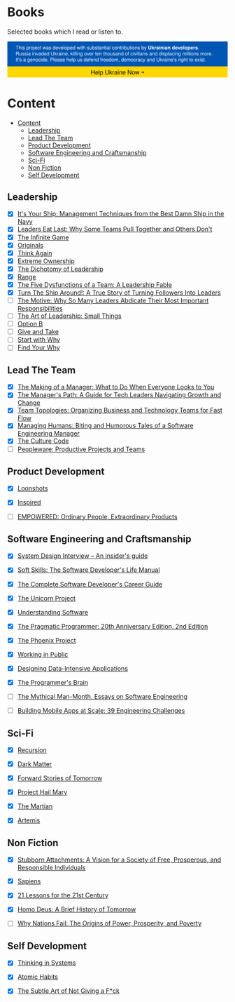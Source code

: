 # Books
Selected books which I read or listen to.

[![Stand With Ukraine](https://raw.githubusercontent.com/vshymanskyy/StandWithUkraine/main/banner-direct.svg)](https://vshymanskyy.github.io/StandWithUkraine)

# Content

- [Content](#content)
  - [Leadership](#leadership)
  - [Lead The Team](#lead-the-team)
  - [Product Development](product-development)
  - [Software Engineering and Craftsmanship](#software-engineering-and-craftsmanship)
  - [Sci-Fi](#sci-fi)
  - [Non Fiction](#non-fiction)
  - [Self Development](#self-development)

## Leadership

- [x] [It's Your Ship: Management Techniques from the Best Damn Ship in the Navy](https://www.amazon.de/-/en/Captain-D-Michael-Abrashoff/dp/145552302X)
- [x] [Leaders Eat Last: Why Some Teams Pull Together and Others Don't](https://www.amazon.de/Leaders-Eat-Last-Together-Others/dp/1591845327)
- [x] [The Infinite Game](https://www.audible.de/pd/The-Infinite-Game-Hoerbuch/0241295580?ref=a_library_t_c5_libItem_&pf_rd_p=86298143-6994-4968-8277-2e2391d86bbd&pf_rd_r=RCDF31HSE7HVJBH1G5MT)
- [x] [Originals](https://www.audible.de/pd/Originals-Hoerbuch/B01H3VX13G?ref=a_library_t_c5_libItem_&pf_rd_p=86298143-6994-4968-8277-2e2391d86bbd&pf_rd_r=RCDF31HSE7HVJBH1G5MT)
- [x] [Think Again](https://www.audible.de/pd/Think-Again-Hoerbuch/0593394763?ref=a_author_Ad_c9_lProduct_1_2&pf_rd_p=51641935-558c-4c8b-84f3-34bc21b28306&pf_rd_r=JYQ1EVJVG6FR1M7BJCBF)
- [x] [Extreme Ownership](https://www.audible.de/pd/Extreme-Ownership-Hoerbuch/B015TVHO6M?ref=a_library_t_c5_libItem_&pf_rd_p=86298143-6994-4968-8277-2e2391d86bbd&pf_rd_r=RCDF31HSE7HVJBH1G5MT)
- [x] [The Dichotomy of Leadership](https://www.audible.de/pd/The-Dichotomy-of-Leadership-Hoerbuch/B07BN5NS6V?ref=a_library_t_c5_libItem_&pf_rd_p=86298143-6994-4968-8277-2e2391d86bbd&pf_rd_r=RCDF31HSE7HVJBH1G5MT)
- [x] [Range](https://www.audible.de/pd/Range-Hoerbuch/1984888439?ref=a_library_t_c5_libItem_&pf_rd_p=86298143-6994-4968-8277-2e2391d86bbd&pf_rd_r=RCDF31HSE7HVJBH1G5MT)
- [x] [The Five Dysfunctions of a Team: A Leadership Fable](https://www.amazon.de/-/en/dp/B00NTP7U88/ref=sr_1_2?crid=3P8XPIGEYGWZ3&keywords=five+dysfunctions+of+a+team&qid=1656409408&s=books&sprefix=five+%2Cenglish-books%2C78&sr=1-2-catcorr)
- [x] [Turn The Ship Around!: A True Story of Turning Followers Into Leaders](https://www.amazon.de/-/en/gp/product/0241250943/ref=ppx_yo_dt_b_asin_title_o00_s00?ie=UTF8&psc=1)
- [ ] [The Motive: Why So Many Leaders Abdicate Their Most Important Responsibilities](https://www.amazon.de/-/en/gp/product/1119600456/ref=ox_sc_saved_image_5?smid=A3JWKAKR8XB7XF&psc=1)
- [ ] [The Art of Leadership: Small Things](https://www.amazon.de/-/en/gp/product/1492045691/ref=ox_sc_saved_image_8?smid=A3JWKAKR8XB7XF&psc=1)
- [ ] [Option B](https://www.audible.de/pd/Option-B-Hoerbuch/B06Y15MP7K?ref=a_author_Ad_c9_lProduct_1_4&pf_rd_p=51641935-558c-4c8b-84f3-34bc21b28306&pf_rd_r=JYQ1EVJVG6FR1M7BJCBF)
- [ ] [Give and Take](https://www.audible.de/pd/Give-and-Take-Hoerbuch/B07F7D58SW?ref=a_author_Ad_c9_lProduct_1_3&pf_rd_p=51641935-558c-4c8b-84f3-34bc21b28306&pf_rd_r=JYQ1EVJVG6FR1M7BJCBF)
- [ ] [Start with Why](https://www.audible.de/pd/Start-with-Why-Hoerbuch/B074VF87MK?ref=a_author_Si_c9_lProduct_1_2&pf_rd_p=51641935-558c-4c8b-84f3-34bc21b28306&pf_rd_r=M6D6Z0WYGG5XKKN2BJM1)
- [ ] [Find Your Why](https://www.audible.de/pd/Find-Your-Why-Hoerbuch/B0754LB1R8?ref=a_author_Si_c9_lProduct_1_8&pf_rd_p=51641935-558c-4c8b-84f3-34bc21b28306&pf_rd_r=M6D6Z0WYGG5XKKN2BJM1)

## Lead The Team

- [x] [The Making of a Manager: What to Do When Everyone Looks to You](https://www.amazon.de/-/en/Julie-Zhuo/dp/0735219567)
- [x] [The Manager's Path: A Guide for Tech Leaders Navigating Growth and Change](https://www.amazon.de/-/en/Camille-Fournier/dp/1491973897)
- [x] [Team Topologies: Organizing Business and Technology Teams for Fast Flow](https://www.amazon.de/-/en/Matthew-Skelton/dp/1942788819)
- [x] [Managing Humans: Biting and Humorous Tales of a Software Engineering Manager](https://www.amazon.de/-/en/Michael-Lopp/dp/1484221575/ref=msx_wsirn_v1_sccl_1_1/260-4979270-3675118?pd_rd_w=iUZFo&content-id=amzn1.sym.da7e1c5e-3ea3-4a16-ba7f-db31c9579775&pf_rd_p=da7e1c5e-3ea3-4a16-ba7f-db31c9579775&pf_rd_r=QNEF1HR2W30ZWYBW8RPM&pd_rd_wg=za35q&pd_rd_r=332f3a0c-29ba-4c38-8a01-04cfc45c27ae&pd_rd_i=1484221575&psc=1)
- [x] [The Culture Code](https://www.audible.de/pd/The-Culture-Code-Hoerbuch/B0789YLNXY?ref=a_library_t_c5_libItem_&pf_rd_p=86298143-6994-4968-8277-2e2391d86bbd&pf_rd_r=RCDF31HSE7HVJBH1G5MT)
- [ ] [Peopleware: Productive Projects and Teams](https://www.amazon.de/-/en/gp/product/0321934113/ref=ox_sc_saved_image_7?smid=A3JWKAKR8XB7XF&psc=1)

## Product Development

- [x] [Loonshots](https://www.audible.de/pd/Loonshots-Hoerbuch/1250203058?ref=a_library_t_c5_libItem_&pf_rd_p=86298143-6994-4968-8277-2e2391d86bbd&pf_rd_r=RCDF31HSE7HVJBH1G5MT)
- [x] [Inspired](https://www.amazon.de/-/en/Marty-Cagan-ebook/dp/B077NRB36N)
- [ ] [EMPOWERED: Ordinary People, Extraordinary Products](https://www.amazon.de/-/en/gp/product/B08LPKRD5L?notRedirectToSDP=1&ref_=dbs_mng_calw_1&storeType=ebooks)


## Software Engineering and Craftsmanship

- [x] [System Design Interview – An insider's guide](https://www.amazon.de/-/en/gp/product/B08CMF2CQF/ref=ox_sc_saved_image_9?smid=A3JWKAKR8XB7XF&psc=1)
- [x] [Soft Skills: The Software Developer's Life Manual](https://www.amazon.de/-/en/John-Z-Sonmez/dp/1617292397)
- [x] [The Complete Software Developer's Career Guide](https://www.audible.de/pd/The-Complete-Software-Developers-Career-Guide-Hoerbuch/B078J6YQFV?ref=a_library_t_c5_libItem_&pf_rd_p=86298143-6994-4968-8277-2e2391d86bbd&pf_rd_r=RCDF31HSE7HVJBH1G5MT)
- [x] [The Unicorn Project](https://www.audible.de/pd/The-Unicorn-Project-Hoerbuch/B0812BRNTJ?ref=a_library_t_c5_libItem_&pf_rd_p=86298143-6994-4968-8277-2e2391d86bbd&pf_rd_r=RCDF31HSE7HVJBH1G5MT)
- [x] [Understanding Software](https://www.audible.de/pd/Understanding-Software-Hoerbuch/1469074354?ref=a_library_t_c5_libItem_&pf_rd_p=86298143-6994-4968-8277-2e2391d86bbd&pf_rd_r=RCDF31HSE7HVJBH1G5MT)
- [x] [The Pragmatic Programmer: 20th Anniversary Edition, 2nd Edition](https://www.audible.de/pd/The-Pragmatic-Programmer-20th-Anniversary-Edition-2nd-Edition-Hoerbuch/B0833FKJ9R?ref=a_library_t_c5_libItem_&pf_rd_p=86298143-6994-4968-8277-2e2391d86bbd&pf_rd_r=RCDF31HSE7HVJBH1G5MT)
- [x] [The Phoenix Project](https://www.audible.de/pd/The-Phoenix-Project-Hoerbuch/B00VAZVUD0?ref=a_library_t_c5_libItem_&pf_rd_p=86298143-6994-4968-8277-2e2391d86bbd&pf_rd_r=RCDF31HSE7HVJBH1G5MT)
- [x] [Working in Public](https://www.audible.de/pd/Working-in-Public-Hoerbuch/B08KWNYH6K?ref=a_library_t_c5_libItem_&pf_rd_p=86298143-6994-4968-8277-2e2391d86bbd&pf_rd_r=RCDF31HSE7HVJBH1G5MT)
- [x] [Designing Data-Intensive Applications](https://www.audible.de/pd/Designing-Data-Intensive-Applications-Hoerbuch/B08VL79B2C?ref=a_library_t_c5_libItem_&pf_rd_p=86298143-6994-4968-8277-2e2391d86bbd&pf_rd_r=RCDF31HSE7HVJBH1G5MT)
- [x] [The Programmer's Brain](https://www.audible.de/pd/The-Programmers-Brain-Hoerbuch/B09NDXLYR6?ref=a_library_t_c5_libItem_&pf_rd_p=86298143-6994-4968-8277-2e2391d86bbd&pf_rd_r=RCDF31HSE7HVJBH1G5MT)
- [ ] [The Mythical Man-Month. Essays on Software Engineering](https://www.amazon.de/-/en/gp/product/0201835959/ref=ox_sc_saved_image_4?smid=A3JWKAKR8XB7XF&psc=1)
- [ ] [Building Mobile Apps at Scale: 39 Engineering Challenges](https://www.amazon.de/-/en/gp/product/1638778868/ref=ox_sc_saved_image_4?smid=A3JWKAKR8XB7XF&psc=1)


## Sci-Fi

- [x] [Recursion](https://www.audible.de/pd/Recursion-Hoerbuch/1984886878?ref=a_library_t_c5_libItem_&pf_rd_p=86298143-6994-4968-8277-2e2391d86bbd&pf_rd_r=RCDF31HSE7HVJBH1G5MT)
- [x] [Dark Matter](https://www.audible.de/pd/Dark-Matter-Hoerbuch/B01H7D7O60?ref=a_author_Bl_c9_lProduct_1_3&pf_rd_p=51641935-558c-4c8b-84f3-34bc21b28306&pf_rd_r=KGWR0T476CAN8TXPS3SV)
- [x] [Forward Stories of Tomorrow](https://www.audible.de/pd/Forward-Hoerbuch/1799755193?ref=a_author_Bl_c9_lProduct_1_5&pf_rd_p=51641935-558c-4c8b-84f3-34bc21b28306&pf_rd_r=KGWR0T476CAN8TXPS3SV)
- [x] [Project Hail Mary](https://www.audible.de/pd/Project-Hail-Mary-Hoerbuch/B08G9RZBTT?ref=a_library_t_c5_libItem_&pf_rd_p=86298143-6994-4968-8277-2e2391d86bbd&pf_rd_r=RCDF31HSE7HVJBH1G5MT)
- [x] [The Martian](https://www.audible.de/pd/Der-Marsianer-Hoerbuch/B00NWCPRBU?ref=a_author_An_c9_lProduct_1_3&pf_rd_p=51641935-558c-4c8b-84f3-34bc21b28306&pf_rd_r=85ZGE8X1NMBSWZ01WMJ2)
- [x] [Artemis](https://www.audible.de/pd/Artemis-Hoerbuch/B076PLHRT1?ref=a_author_An_c9_lProduct_1_6&pf_rd_p=51641935-558c-4c8b-84f3-34bc21b28306&pf_rd_r=85ZGE8X1NMBSWZ01WMJ2)


## Non Fiction

- [x] [Stubborn Attachments: A Vision for a Society of Free, Prosperous, and Responsible Individuals](https://www.audible.de/pd/Stubborn-Attachments-Hoerbuch/B07HM67FK7?ref=a_library_t_c5_libItem_&pf_rd_p=86298143-6994-4968-8277-2e2391d86bbd&pf_rd_r=RCDF31HSE7HVJBH1G5MT)
- [x] [Sapiens](https://www.audible.de/pd/Sapiens-Hoerbuch/B0741DZHR9?ref=a_library_t_c5_libItem_&pf_rd_p=86298143-6994-4968-8277-2e2391d86bbd&pf_rd_r=RCDF31HSE7HVJBH1G5MT)
- [x] [21 Lessons for the 21st Century](https://www.amazon.com/Lessons-21st-Century-Yuval-Harari/dp/0525512179)
- [x] [Homo Deus: A Brief History of Tomorrow](https://www.amazon.com/Homo-Deus-Brief-History-Tomorrow/dp/0062464345/ref=tmm_pap_swatch_0?_encoding=UTF8&qid=1656408203&sr=1-1)
- [ ] [Why Nations Fail: The Origins of Power, Prosperity, and Poverty](https://www.amazon.de/-/en/Daron-Acemoglu/dp/1846684307/ref=sr_1_1?keywords=Why+Nations+Fail%3A+The+Origins+of+Power%2C+Prosperity%2C+and+Poverty&qid=1658310790&sr=8-1)


## Self Development

- [x] [Thinking in Systems](https://www.amazon.de/-/en/Diana-Wright/dp/1603580557)
- [x] [Atomic Habits](https://www.audible.de/pd/Atomic-Habits-Hoerbuch/1524779261?ref=a_library_t_c5_libItem_&pf_rd_p=86298143-6994-4968-8277-2e2391d86bbd&pf_rd_r=RCDF31HSE7HVJBH1G5MT)
- [x] [The Subtle Art of Not Giving a F*ck](https://www.audible.de/pd/The-Subtle-Art-of-Not-Giving-a-F-ck-Hoerbuch/B01KMIPK4A?ref=a_library_t_c5_libItem_&pf_rd_p=86298143-6994-4968-8277-2e2391d86bbd&pf_rd_r=RCDF31HSE7HVJBH1G5MT)

